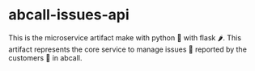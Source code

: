 # abcall-issues-api
This is the microservice artifact make with python 🐍 with flask 🌶️. This artifact represents the core service to manage issues 🐞 reported by the customers 👷 in abcall.

